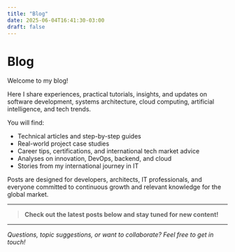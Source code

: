 ```yaml
---
title: "Blog"
date: 2025-06-04T16:41:30-03:00
draft: false
---
```


# Blog

Welcome to my blog!

Here I share experiences, practical tutorials, insights, and updates on software development, systems architecture, cloud computing, artificial intelligence, and tech trends.

You will find:
- Technical articles and step-by-step guides
- Real-world project case studies
- Career tips, certifications, and international tech market advice
- Analyses on innovation, DevOps, backend, and cloud
- Stories from my international journey in IT

Posts are designed for developers, architects, IT professionals, and everyone committed to continuous growth and relevant knowledge for the global market.

---

> **Check out the latest posts below and stay tuned for new content!**

---

*Questions, topic suggestions, or want to collaborate? Feel free to get in touch!*
